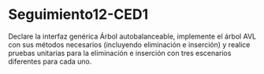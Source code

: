 # Seguimiento12-CED1
Declare la interfaz genérica Árbol autobalanceable, implemente el árbol AVL con sus métodos necesarios (incluyendo eliminación e inserción) y realice pruebas unitarias para la eliminación e inserción con tres escenarios diferentes para cada uno.
